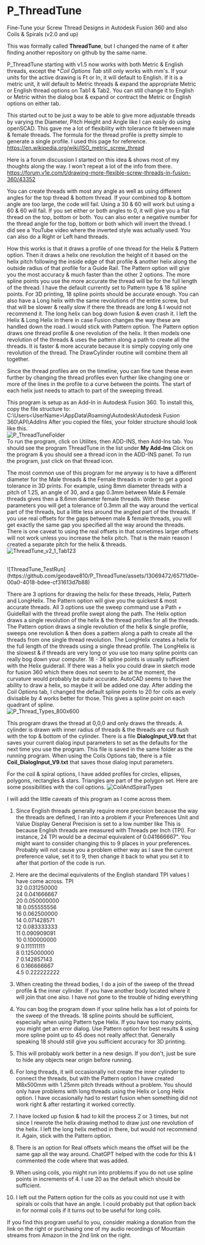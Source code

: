 # P_ThreadTune
Fine-Tune your Screw Thread Designs in Autodesk Fusion 360 and also Coils & Spirals (v2.0 and up)

This was formally called **ThreadTune**, but I changed the name of it after finding another repository on github by the same name.

P_ThreadTune starting with v1.5 now works with both Metric & English threads, except the **Coil Options Tab* still only works with mm's.  If your units for the active drawing is Ft or In, it will default to English.  If it is a metric unit, it will default to Metric threads & expand the appropriate Metric or English thread options on Tab1 & Tab2.  You can still change it to English or Metric within the dialog box & expand or contract the Metric or English options on either tab.

This started out to be just a way to be able to give more adjustable threads by varying the Diameter, Pitch Height and Angle like I can easily do using openSCAD.  This gave me a lot of flexibility with tolerance fit between male & female threads.  The formula for the thread profile is pretty simple to generate a single profile.  I used this page for reference.
https://en.wikipedia.org/wiki/ISO_metric_screw_thread

Here is a forum discussion I started on this idea & shows most of my thoughts along the way.  I won't repeat a lot of the info from there.
https://forum.v1e.com/t/drawing-more-flexible-screw-threads-in-fusion-360/43352

You can create threads with most any angle as well as using different angles for the top thread & bottom thread.  If your combined top & bottom angle are too large, the code will fail.  Using a 30 & 60 will work but using a 60 & 60 will fail.  If you set either or both angles to 0, it will give you a flat thread on the top, bottom or both.  You can also enter a negative number for the thread angle for the top, bottom or both which will invert the thread.  I did see a YouTube video where the inverted style was actually used.  You can also do a Right or Left hand threads.

How this works is that it draws a profile of one thread for the Helix & Pattern option.  Then it draws a helix one revolution the height of it based on the helix pitch following the inside edge of that profile & another helix along the outside radius of that profile for a Guide Rail.  The Pattern option will give you the most accuracy & much faster than the other 2 options. The more spline points you use the more accurate the thread will be for the full length of the thread.  I have the default currently set to Pattern type & 18 spline points.  For 3D printing, 18 spline points should be accurate enough.  You can also have a Long helix with the same revolutions of the entire screw, but that will be slower & really slow if there the threads are long & I would not recommend it.  The long helix can bog down fusion & even crash it.  I left the Helix & Long Helix in there in case Fusion changes the way these are handled down the road.  I would stick with Pattern option.  The Pattern option draws one thread profile & one revolution of the helix. It then models one revolution of the threads & uses the pattern along a path to create all the threads. It is faster & more accurate because it is simply copying only one revolution of the thread.  The DrawCylinder routine will combine them all together.

Since the thread profiles are on the timeline, you can fine tune these even further by changing the thread profiles even further like changing one or more of the lines in the profile to a curve between the points.  The start of each helix just needs to attach to part of the sweeping thread.

This program is setup as an Add-In in Autodesk Fusion 360.  To install this, copy the file structure to:
C:\Users\<UserName>\AppData\Roaming\Autodesk\Autodesk Fusion 360\API\AddIns
After you copied the files, your folder structure should look like this.<br>
![P_ThreadTuneFolder](https://github.com/geodave810/P_ThreadTune/assets/13069472/588973b7-f680-4212-b6b8-77f84619f901)<br>
To run the program, click on Utilites, then ADD-INS, then Add-Ins tab.  You should see the program ThreadTune in the list under **My Add-Ins**
Click on the program & you should see a thread icon in the ADD-INS panel.  To run the program, just click on that thread icon.

The most common use of this program for me anyway is to have a different diameter for the Male threads & the Female threads in order to get a good tolerance in 3D prints.  For example, using 8mm diameter threads with a pitch of 1.25, an angle of 30, and a gap 0.3mm between Male & Female threads gives then a 8.6mm diameter female threads. With these parameters you will get a tolerance of 0.3mm all the way around the vertical part of the threads, but a little less around the angled part of the threads.  If you use real offsets for the gaps between male & female threads, you will get exactly the same gap you specified all the way around the threads.  There is one caveat to using the real offsets in that sometimes larger offsets will not work unless you increase the helix pitch.  That is the main reason I created a separate pitch for the helix & threads.<br>
![ThreadTune_v2_1_Tab123](https://github.com/geodave810/P_ThreadTune/assets/13069472/e7ac7196-e28f-4c29-b697-91e2e0ac20e2)

<br>
![ThreadTune_TestRun](https://github.com/geodave810/P_ThreadTune/assets/13069472/65711d0e-00a0-4018-bdee-cf31613d7b88)

There are 3 options for drawing the helix for these threads, Helix, Patterh and LongHelix. The Pattern option will give you the quickest & most accurate threads.  All 3 options use the sweep command use a Path + GuideRail with the thread profile swept along the path.  The Helix option draws a single revolution of the helix & the thread profiles for all the threads.  The Pattern option draws a single revolution of the helix & single profile, sweeps one revolution & then does a pattern along a path to create all the threads from one single thread revolution.  The LongHelix creates a helix for the full length of the threads using a single thread profile.  The LongHelix is the slowest & if threads are very long or you use too many spline points can really bog down your computer.  18 - 36 spline points is usually sufficient with the Helix guiderail. If there was a helix you could draw in sketch mode for fusion 360 which there does not seem to be at the moment, the curvature would probably be quite accurate.  AutoCAD seems to have the ability to draw a helix, so maybe it will be added one day. After adding the Coil Options tab, I changed the default spline points to 20 for coils as evely divisable by 4 works better for those.  This gives a spline point on each quadrant of spline.<br>
![P_Thread_Types_800x600](https://github.com/geodave810/P_ThreadTune/assets/13069472/6a7c3e2f-fd54-495e-970b-8786e7d4d83f)
<br>

This program draws the thread at 0,0,0 and only draws the threads.  A cylinder is drawn with inner radius of threads & the threads are cut flush with the top & bottom of the cylinder.  There is a file **DialogInput_V9.txt** that saves your current dialog input parameters to set as the defaults for the next time you use the program.  This file is saved in the same folder as the running program.  When using the Coils Options tab, there is a file **Coil_DialogInput_V9.txt** that saves those dialog input parameters.

For the coil & spiral options, I have added profiles for circles, ellipses, polygons, rectangles & stars.  Triangles are part of the polygon set.  Here are some possibilities with the coil options.
![CoilAndSpiralTypes](https://github.com/geodave810/P_ThreadTune/assets/13069472/a5ab66e3-7425-4452-8f5b-a2bd1bdd4a3d)

I will add the little caveats of this program as I come across them.

1. Since English threads generally require more precision because the way the threads are defined, I ran into a problem if your Preferences Unit and Value Display General Precision is set to a low number like This is because English threads are measured with Threads per Inch (TPI). For instance, 24 TPI would be a decimal equivalent of 0.041666667". You might want to consider changing this to 9 places in your preferences. Probably will not cause you a problem either way as I save the current preference value, set it to 9, then change it back to what you set it to after that portion of the code is run.
2. Here are the decimal equivalents of the English standard TPI values I have come across.
TPI<br>
32	   0.031250000<br>
24	   0.041666667<br>
20	   0.050000000<br>
18	   0.055555556<br>
16	   0.062500000<br>
14	   0.071428571<br>
12	   0.083333333<br>
11	   0.090909091<br>
10	   0.100000000<br>
9	     0.111111111<br>
8	     0.125000000<br>
7	     0.142857143<br>
6	     0.166666667<br>
4.5    0.222222222<br>

3. When creating the thread bodies, I do a join of the sweep of the thread profile & the inner cylinder.  If you have another body located where it will join that one also.  I have not gone to the trouble of hiding everything 

4. You can bog the program down if your spline helix has a lot of points for the sweep of the threads.  18 spline points should be sufficient, especially when using Pattern type Helix.  If you have too many points, you might get an error dialog.  Use Pattern option for best results & using more spline point up to 45 does not really affect that.  Generally speaking 18 should still give you sufficient accuracy for 3D printing.

5. This will probably work better in a new design.  If you don't, just be sure to hide any objects near origin before running.

6. For long threads, it will occasionally not create the inner cylinder to connect the threads, but with the Pattern option I have created M8x500mm with 1.25mm pitch threads without a problem.  You should only have problems with long threads using the Helix or Long Helix option.  I have occasionally had to restart fusion when something did not work right & after restarting it worked correctly.

7. I have locked up fusion & had to kill the process 2 or 3 times, but not since I rewrote the helix drawing method to draw just one revolution of the helix.  I left the long helix method in there, but would not recommend it.  Again, stick with the Pattern option.

8. There is an option for Real offsets which means the offset will be the same gap all the way around.  ChatGPT helped with the code for this & I commented the code where that was added.

9. When using coils, you might run into problems if you do not use spline points in increments of 4.  I use 20 as the default which should be sufficient.
10. I left out the Pattern option for the coils as you could not use it with spirals or coils that have an angle.  I could probably put that option back in for normal coils if it turns out to be useful for long coils.
    
If you find this program useful to you, consider making a donation from the link on the right or purchasing one of my audio recordings of Mountain streams from Amazon in the 2nd link on the right.
